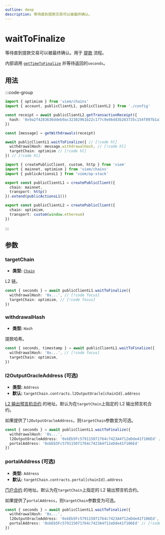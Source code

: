```yaml
---
outline: deep
description: 等待直到提款交易可以被最终确认。
---
```


# waitToFinalize

等待直到提款交易可以被最终确认。用于 [提款](/op-stack/guides/withdrawals) 流程。

内部调用 [`getTimeToFinalize`](/op-stack/actions/getTimeToFinalize) 并等待返回的`seconds`。

## 用法

:::code-group

```ts [example.ts]
import { optimism } from 'viem/chains'
import { account, publicClientL1, publicClientL2 } from './config'

const receipt = await publicClientL2.getTransactionReceipt({
  hash: '0x9a2f4283636ddeb9ac32382961b22c177c9e86dd3b283735c154f897b1a7ff4a',
})

const [message] = getWithdrawals(receipt)

await publicClientL1.waitToFinalize({ // [!code hl]
  withdrawalHash: message.withdrawalHash, // [!code hl]
  targetChain: optimism // [!code hl]
}) // [!code hl]
```

```ts [config.ts]
import { createPublicClient, custom, http } from 'viem'
import { mainnet, optimism } from 'viem/chains'
import { publicActionsL1 } from 'viem/op-stack'

export const publicClientL1 = createPublicClient({
  chain: mainnet,
  transport: http()
}).extend(publicActionsL1())

export const publicClientL2 = createPublicClient({
  chain: optimism,
  transport: custom(window.ethereum)
})
```

:::

## 参数

### targetChain

- **类型:** [`Chain`](/docs/glossary/types#chain)

L2 链。

```ts
const { seconds } = await publicClientL1.waitToFinalize({
  withdrawalHash: '0x...', // [!code focus]
  targetChain: optimism, // [!code focus]
})
```

### withdrawalHash

- **类型:** `Hash`

提款哈希。

```ts
const { seconds, timestamp } = await publicClientL1.waitToFinalize({ 
  withdrawalHash: '0x...', // [!code focus]
  targetChain: optimism, 
}) 
```

### l2OutputOracleAddress (可选)

- **类型:** `Address`
- **默认:** `targetChain.contracts.l2OutputOracle[chainId].address`

[L2 输出预言机合约](https://github.com/ethereum-optimism/optimism/blob/develop/packages/contracts-bedrock/src/L1/L2OutputOracle.sol) 的地址。默认为在`targetChain`上指定的 L2 输出预言机合约。

如果提供了`l2OutputOracleAddress`，则`targetChain`参数变为可选。

```ts
const { seconds } = await publicClientL1.waitToFinalize({
  withdrawalHash: '0x...',
  l2OutputOracleAddress: '0xbEb5Fc579115071764c7423A4f12eDde41f106Ed' // [!code focus]
  portalAddress: '0xbEb5Fc579115071764c7423A4f12eDde41f106Ed'
})
```

### portalAddress (可选)

- **类型:** `Address`
- **默认:** `targetChain.contracts.portal[chainId].address`

[门户合约](https://github.com/ethereum-optimism/optimism/blob/develop/packages/contracts-bedrock/src/L1/OptimismPortal.sol) 的地址。默认为在`targetChain`上指定的 L2 输出预言机合约。

如果提供了`portalAddress`，则`targetChain`参数变为可选。

```ts
const { seconds } = await publicClientL1.waitToFinalize({
  withdrawalHash: '0x...',
  l2OutputOracleAddress: '0xbEb5Fc579115071764c7423A4f12eDde41f106Ed',
  portalAddress: '0xbEb5Fc579115071764c7423A4f12eDde41f106Ed' // [!code focus]
})
```